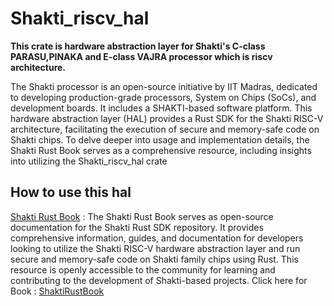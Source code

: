 # Shakti_riscv_hal
****This crate is hardware abstraction layer for Shakti's C-class PARASU,PINAKA and E-class VAJRA processor which is riscv architecture.****


The Shakti processor is an open-source initiative by IIT Madras, dedicated to developing production-grade processors, System on Chips (SoCs), and development boards. It includes a SHAKTI-based software platform. This hardware abstraction layer (HAL) provides a Rust SDK for the Shakti RISC-V architecture, facilitating the execution of secure and memory-safe code on Shakti chips. To delve deeper into usage and implementation details, the Shakti Rust Book serves as a comprehensive resource, including insights into utilizing the Shakti_riscv_hal crate

## How to use this hal

[Shakti Rust Book](https://yashwanthsinghm.github.io/shakti-rust-book/) : 
The Shakti Rust Book serves as open-source documentation for the Shakti Rust SDK repository. It provides comprehensive information, guides, and documentation for developers looking to utilize the Shakti RISC-V hardware abstraction layer and run secure and memory-safe code on Shakti family chips using Rust. This resource is openly accessible to the community for learning and contributing to the development of Shakti-based projects.
Click here for Book : [ShaktiRustBook](https://yashwanthsinghm.github.io/shakti-rust-book/)


